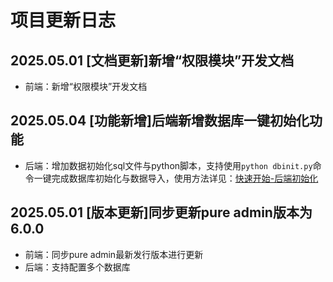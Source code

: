 # 项目更新日志

## 2025.05.01 [文档更新]新增“权限模块”开发文档

- 前端：新增“权限模块”开发文档

## 2025.05.04 [功能新增]后端新增数据库一键初始化功能

- 后端：增加数据初始化sql文件与python脚本，支持使用`python dbinit.py`命令一键完成数据库初始化与数据导入，使用方法详见：[快速开始-后端初始化](https://puredrf.kworlds.cn/docs/devdoc/quickstart.html#_4-%E5%90%8E%E7%AB%AF%E5%88%9D%E5%A7%8B%E5%8C%96%E8%AE%BE%E7%BD%AE)

## 2025.05.01 [版本更新]同步更新pure admin版本为6.0.0

- 前端：同步pure admin最新发行版本进行更新
- 后端：支持配置多个数据库
